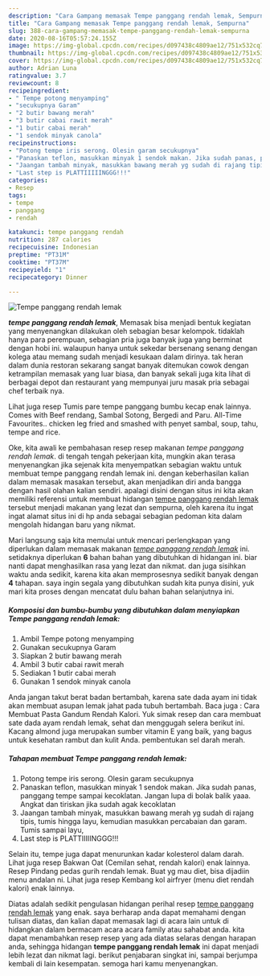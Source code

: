 ```yaml
---
description: "Cara Gampang memasak Tempe panggang rendah lemak, Sempurna"
title: "Cara Gampang memasak Tempe panggang rendah lemak, Sempurna"
slug: 388-cara-gampang-memasak-tempe-panggang-rendah-lemak-sempurna
date: 2020-08-16T05:57:24.155Z
image: https://img-global.cpcdn.com/recipes/d097438c4809ae12/751x532cq70/tempe-panggang-rendah-lemak-foto-resep-utama.jpg
thumbnail: https://img-global.cpcdn.com/recipes/d097438c4809ae12/751x532cq70/tempe-panggang-rendah-lemak-foto-resep-utama.jpg
cover: https://img-global.cpcdn.com/recipes/d097438c4809ae12/751x532cq70/tempe-panggang-rendah-lemak-foto-resep-utama.jpg
author: Adrian Luna
ratingvalue: 3.7
reviewcount: 8
recipeingredient:
- " Tempe potong menyamping"
- "secukupnya Garam"
- "2 butir bawang merah"
- "3 butir cabai rawit merah"
- "1 butir cabai merah"
- "1 sendok minyak canola"
recipeinstructions:
- "Potong tempe iris serong. Olesin garam secukupnya"
- "Panaskan teflon, masukkan minyak 1 sendok makan. Jika sudah panas, panggang tempe sampai kecoklatan. Jangan lupa di bolak balik yaaa. Angkat dan tiriskan jika sudah agak kecoklatan"
- "Jaangan tambah minyak, masukkan bawang merah yg sudah di rajang tipis, tumis hingga layu, kemudian masukkan percabaian dan garam. Tumis sampai layu,"
- "Last step is PLATTIIIIINGGG!!!"
categories:
- Resep
tags:
- tempe
- panggang
- rendah

katakunci: tempe panggang rendah 
nutrition: 287 calories
recipecuisine: Indonesian
preptime: "PT31M"
cooktime: "PT37M"
recipeyield: "1"
recipecategory: Dinner

---
```



![Tempe panggang rendah lemak](https://img-global.cpcdn.com/recipes/d097438c4809ae12/751x532cq70/tempe-panggang-rendah-lemak-foto-resep-utama.jpg)

<b><i>tempe panggang rendah lemak</i></b>, Memasak bisa menjadi bentuk kegiatan yang menyenangkan dilakukan oleh sebagian besar kelompok. tidaklah hanya para perempuan, sebagian pria juga banyak juga yang berminat dengan hobi ini. walaupun hanya untuk sekedar bersenang senang dengan kolega atau memang sudah menjadi kesukaan dalam dirinya. tak heran dalam dunia restoran sekarang sangat banyak ditemukan cowok dengan ketrampilan memasak yang luar biasa, dan banyak sekali juga kita lihat di berbagai depot dan restaurant yang mempunyai juru masak pria sebagai chef terbaik nya.

Lihat juga resep Tumis pare tempe panggang bumbu kecap enak lainnya. Comes with Beef rendang, Sambal Sotong, Bergedi and Paru. All-Time Favourites.. chicken leg fried and smashed with penyet sambal, soup, tahu, tempe and rice.

Oke, kita awali ke pembahasan resep resep makanan <i>tempe panggang rendah lemak</i>. di tengah tengah pekerjaan kita, mungkin akan terasa menyenangkan jika sejenak kita menyempatkan sebagian waktu untuk membuat tempe panggang rendah lemak ini. dengan keberhasilan kalian dalam memasak masakan tersebut, akan menjadikan diri anda bangga dengan hasil olahan kalian sendiri. apalagi disini dengan situs ini kita akan memiliki referensi untuk membuat hidangan <u>tempe panggang rendah lemak</u> tersebut menjadi makanan yang lezat dan sempurna, oleh karena itu ingat ingat alamat situs ini di hp anda sebagai sebagian pedoman kita dalam mengolah hidangan baru yang nikmat.


Mari langsung saja kita memulai untuk mencari perlengkapan yang diperlukan dalam memasak makanan <u><i>tempe panggang rendah lemak</i></u> ini. setidaknya diperlukan <b>6</b> bahan bahan yang dibutuhkan di hidangan ini. biar nanti dapat menghasilkan rasa yang lezat dan nikmat. dan juga sisihkan waktu anda sedikit, karena kita akan memprosesnya sedikit banyak dengan <b>4</b> tahapan. saya ingin segala yang dibutuhkan sudah kita punya disini, yuk mari kita proses dengan mencatat dulu bahan bahan selanjutnya ini.

<!--inarticleads1-->

##### Komposisi dan bumbu-bumbu yang dibutuhkan dalam menyiapkan Tempe panggang rendah lemak:

1. Ambil  Tempe potong menyamping
1. Gunakan secukupnya Garam
1. Siapkan 2 butir bawang merah
1. Ambil 3 butir cabai rawit merah
1. Sediakan 1 butir cabai merah
1. Gunakan 1 sendok minyak canola


Anda jangan takut berat badan bertambah, karena sate dada ayam ini tidak akan membuat asupan lemak jahat pada tubuh bertambah. Baca juga : Cara Membuat Pasta Gandum Rendah Kalori. Yuk simak resep dan cara membuat sate dada ayam rendah lemak, sehat dan menggugah selera berikut ini. Kacang almond juga merupakan sumber vitamin E yang baik, yang bagus untuk kesehatan rambut dan kulit Anda. pembentukan sel darah merah. 

<!--inarticleads2-->

##### Tahapan membuat Tempe panggang rendah lemak:

1. Potong tempe iris serong. Olesin garam secukupnya
1. Panaskan teflon, masukkan minyak 1 sendok makan. Jika sudah panas, panggang tempe sampai kecoklatan. Jangan lupa di bolak balik yaaa. Angkat dan tiriskan jika sudah agak kecoklatan
1. Jaangan tambah minyak, masukkan bawang merah yg sudah di rajang tipis, tumis hingga layu, kemudian masukkan percabaian dan garam. Tumis sampai layu,
1. Last step is PLATTIIIIINGGG!!!


Selain itu, tempe juga dapat menurunkan kadar kolesterol dalam darah. Lihat juga resep Bakwan Oat (Cemilan sehat, rendah kalori) enak lainnya. Resep Pindang pedas gurih rendah lemak. Buat yg mau diet, bisa dijadiin menu andalan ni. Lihat juga resep Kembang kol airfryer (menu diet rendah kalori) enak lainnya. 

Diatas adalah sedikit pengulasan hidangan perihal resep <u>tempe panggang rendah lemak</u> yang enak. saya berharap anda dapat memahami dengan tulisan diatas, dan kalian dapat memasak lagi di acara lain untuk di hidangkan dalam bermacam acara acara family atau sahabat anda. kita dapat menambahkan resep resep yang ada diatas selaras dengan harapan anda, sehingga hidangan <b>tempe panggang rendah lemak</b> ini dapat menjadi lebih lezat dan nikmat lagi. berikut penjabaran singkat ini, sampai berjumpa kembali di lain kesempatan. semoga hari kamu menyenangkan.
